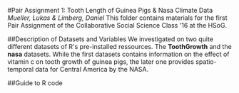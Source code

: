 #Pair Assignment 1: Tooth Length of Guinea Pigs & Nasa Climate Data
*Mueller, Lukas & Limberg, Daniel*
This folder contains materials for the first Pair Assignment of the Collaborative Social Science Class '16 at the HSoG.

##Description of Datasets and Variables
We investigated on two quite different datasets of R's pre-installed ressources. The **ToothGrowth** and the **nasa** datasets. While the first datasets contains information on the effect of vitamin c on tooth growth of guinea pigs, the later one provides spatio-temporal data for Central America by the NASA. 

##Guide to R code

